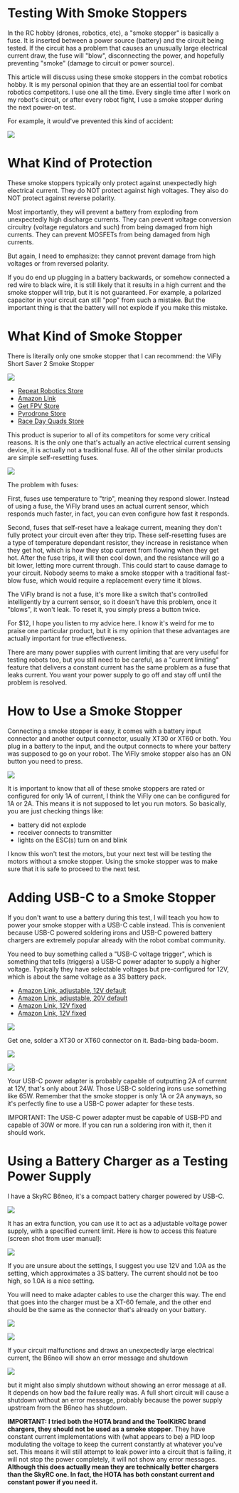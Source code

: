# Testing With Smoke Stoppers

In the RC hobby (drones, robotics, etc), a "smoke stopper" is basically a fuse. It is inserted between a power source (battery) and the circuit being tested. If the circuit has a problem that causes an unusually large electrical current draw, the fuse will "blow", disconnecting the power, and hopefully preventing "smoke" (damage to circuit or power source).

This article will discuss using these smoke stoppers in the combat robotics hobby. It is my personal opinion that they are an essential tool for combat robotics competitors. I use one all the time. Every single time after I work on my robot's circuit, or after every robot fight, I use a smoke stopper during the next power-on test.

For example, it would've prevented this kind of accident:

![](imgs/convo.fw.png)

# What Kind of Protection

These smoke stoppers typically only protect against unexpectedly high electrical current. They do NOT protect against high voltages. They also do NOT protect against reverse polarity.

Most importantly, they will prevent a battery from exploding from unexpectedly high discharge currents. They can prevent voltage conversion circuitry (voltage regulators and such) from being damaged from high currents. They can prevent MOSFETs from being damaged from high currents.

But again, I need to emphasize: they cannot prevent damage from high voltages or from reversed polarity.

If you do end up plugging in a battery backwards, or somehow connected a red wire to black wire, it is still likely that it results in a high current and the smoke stopper will trip, but it is not guaranteed. For example, a polarized capacitor in your circuit can still "pop" from such a mistake. But the important thing is that the battery will not explode if you make this mistake.
 
# What Kind of Smoke Stopper

There is literally only one smoke stopper that I can recommend: the ViFly Short Saver 2 Smoke Stopper

![](imgs/vifly.jpg)

 * [Repeat Robotics Store](https://repeat-robotics.com/buy/vifly-shortsaver-v2-smart-smoke-stopper/)
 * [Amazon Link](https://www.amazon.com/VIFLY-ShortSaver-Electronic-Short-Circuit-Available/dp/B088TVVNVM/ref=sr_1_4)
 * [Get FPV Store](https://www.getfpv.com/vifly-shortsaver-2-smart-smoke-stopper-xt60-xt30.html)
 * [Pyrodrone Store](https://pyrodrone.com/products/vifly-short-saver-2)
 * [Race Day Quads Store](https://www.racedayquads.com/products/vifly-short-saver-2-smoke-stopper-xt30-xt60)

This product is superior to all of its competitors for some very critical reasons. It is the only one that's actually an active electrical current sensing device, it is actually not a traditional fuse. All of the other similar products are simple self-resetting fuses.

![](imgs/notrecommended.fw.png)

The problem with fuses:

First, fuses use temperature to "trip", meaning they respond slower. Instead of using a fuse, the ViFly brand uses an actual current sensor, which responds much faster, in fact, you can even configure how fast it responds.

Second, fuses that self-reset have a leakage current, meaning they don't fully protect your circuit even after they trip. These self-resetting fuses are a type of temperature dependant resistor, they increase in resistance when they get hot, which is how they stop current from flowing when they get hot. After the fuse trips, it will then cool down, and the resistance will go a bit lower, letting more current through. This could start to cause damage to your circuit. Nobody seems to make a smoke stopper with a traditional fast-blow fuse, which would require a replacement every time it blows.

The ViFly brand is not a fuse, it's more like a switch that's controlled intelligently by a current sensor, so it doesn't have this problem, once it "blows", it won't leak. To reset it, you simply press a button twice.

For $12, I hope you listen to my advice here. I know it's weird for me to praise one particular product, but it is my opinion that these advantages are actually important for true effectiveness.

There are many power supplies with current limiting that are very useful for testing robots too, but you still need to be careful, as a "current limiting" feature that delivers a constant current has the same problem as a fuse that leaks current. You want your power supply to go off and stay off until the problem is resolved.

# How to Use a Smoke Stopper

Connecting a smoke stopper is easy, it comes with a battery input connector and another output connector, usually XT30 or XT60 or both. You plug in a battery to the input, and the output connects to where your battery was supposed to go on your robot. The ViFly smoke stopper also has an ON button you need to press.

![](imgs/usingsmokestopper.jpg)

It is important to know that all of these smoke stoppers are rated or configured for only 1A of current, I think the ViFly one can be configured for 1A or 2A. This means it is not supposed to let you run motors. So basically, you are just checking things like:

 * battery did not explode
 * receiver connects to transmitter
 * lights on the ESC(s) turn on and blink

I know this won't test the motors, but your next test will be testing the motors without a smoke stopper. Using the smoke stopper was to make sure that it is safe to proceed to the next test.

# Adding USB-C to a Smoke Stopper

If you don't want to use a battery during this test, I will teach you how to power your smoke stopper with a USB-C cable instead. This is convenient because USB-C powered soldering irons and USB-C powered battery chargers are extremely popular already with the robot combat community.

You need to buy something called a "USB-C voltage trigger", which is something that tells (triggers) a USB-C power adapter to supply a higher voltage. Typically they have selectable voltages but pre-configured for 12V, which is about the same voltage as a 3S battery pack.

 * [Amazon Link, adjustable, 12V default](https://www.amazon.com/Trigger-Charging-Adjustable-Voltage-Board/dp/B0D54584JB/ref=sr_1_15)
 * [Amazon Link, adjustable, 20V default](https://www.amazon.com/Trigger-Adjustable-Voltage-Module-Default/dp/B0B688SKNK/ref=sr_1_5)
 * [Amazon Link, 12V fixed](https://www.amazon.com/AITRIP-Voltage-Trigger-Module-Type-C/dp/B09M3SQSXL/ref=sr_1_3)
 * [Amazon Link, 12V fixed](https://www.amazon.com/Trigger-Adjustable-Voltage-Module-Default/dp/B0BRNGKRDJ/ref=sr_1_5)

![](imgs/usbctriggeramazon.fw.png)

Get one, solder a XT30 or XT60 connector on it. Bada-bing bada-boom.

![](imgs/usbcxt30.jpg)

![](imgs/viflywithusbc.jpg)

Your USB-C power adapter is probably capable of outputting 2A of current at 12V, that's only about 24W. Those USB-C soldering irons use something like 65W. Remember that the smoke stopper is only 1A or 2A anyways, so it's perfectly fine to use a USB-C power adapter for these tests.

IMPORTANT: The USB-C power adapter must be capable of USB-PD and capable of 30W or more. If you can run a soldering iron with it, then it should work.

# Using a Battery Charger as a Testing Power Supply

I have a SkyRC B6neo, it's a compact battery charger powered by USB-C.

![](imgs/b6neo.fw.png)

It has an extra function, you can use it to act as a adjustable voltage power supply, with a specified current limit. Here is how to access this feature (screen shot from user manual):

![](imgs/b6neodcpower.fw.png)

If you are unsure about the settings, I suggest you use 12V and 1.0A as the setting, which approximates a 3S battery. The current should not be too high, so 1.0A is a nice setting.

You will need to make adapter cables to use the charger this way. The end that goes into the charger must be a XT-60 female, and the other end should be the same as the connector that's already on your battery.

![](imgs/xt60toxt30.jpg)

![](imgs/b6neoused.jpg)

If your circuit malfunctions and draws an unexpectedly large electrical current, the B6neo will show an error message and shutdown

![](imgs/b6neoerrormsg.jpg)

but it might also simply shutdown without showing an error message at all. It depends on how bad the failure really was. A full short circuit will cause a shutdown without an error message, probably because the power supply upstream from the B6neo has shutdown.

**IMPORTANT: I tried both the HOTA brand and the ToolKitRC brand chargers, they should not be used as a smoke stopper**. They have constant current implementations with (what appears to be) a PID loop modulating the voltage to keep the current constantly at whatever you've set. This means it will still attempt to leak power into a circuit that is failing, it will not stop the power completely, it will not show any error messages. **Although this does actually mean they are technically better chargers than the SkyRC one. In fact, the HOTA has both constant current and constant power if you need it.**
